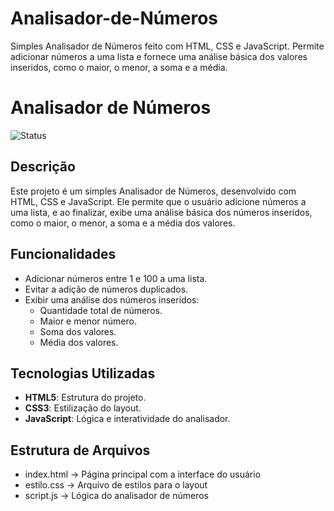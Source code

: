 # Analisador-de-Números
Simples Analisador de Números feito com HTML, CSS e JavaScript. Permite adicionar números a uma lista e fornece uma análise básica dos valores inseridos, como o maior, o menor, a soma e a média.

# Analisador de Números

![Status](https://img.shields.io/badge/status-completed-brightgreen)

## Descrição

Este projeto é um simples Analisador de Números, desenvolvido com HTML, CSS e JavaScript. Ele permite que o usuário adicione números a uma lista, e ao finalizar, exibe uma análise básica dos números inseridos, como o maior, o menor, a soma e a média dos valores.

## Funcionalidades

- Adicionar números entre 1 e 100 a uma lista.
- Evitar a adição de números duplicados.
- Exibir uma análise dos números inseridos:
  - Quantidade total de números.
  - Maior e menor número.
  - Soma dos valores.
  - Média dos valores.

## Tecnologias Utilizadas

- **HTML5**: Estrutura do projeto.
- **CSS3**: Estilização do layout.
- **JavaScript**: Lógica e interatividade do analisador.

## Estrutura de Arquivos
- index.html    ->  Página principal com a interface do usuário
- estilo.css    ->  Arquivo de estilos para o layout
- script.js     ->  Lógica do analisador de números
